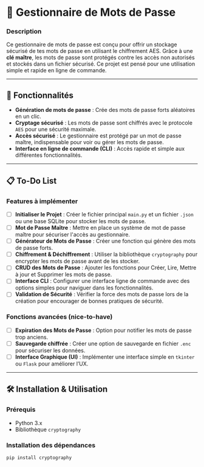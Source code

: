 # 🔐 Gestionnaire de Mots de Passe

### Description

Ce gestionnaire de mots de passe est conçu pour offrir un stockage sécurisé de tes mots de passe en utilisant le chiffrement AES. Grâce à une **clé maître**, les mots de passe sont protégés contre les accès non autorisés et stockés dans un fichier sécurisé. Ce projet est pensé pour une utilisation simple et rapide en ligne de commande.

---

## 🚀 Fonctionnalités

- **Génération de mots de passe** : Crée des mots de passe forts aléatoires en un clic.
- **Cryptage sécurisé** : Les mots de passe sont chiffrés avec le protocole `AES` pour une sécurité maximale.
- **Accès sécurisé** : Le gestionnaire est protégé par un mot de passe maître, indispensable pour voir ou gérer les mots de passe.
- **Interface en ligne de commande (CLI)** : Accès rapide et simple aux différentes fonctionnalités.

---

## 📋 To-Do List

### Features à implémenter

- [ ] **Initialiser le Projet** : Créer le fichier principal `main.py` et un fichier `.json` ou une base SQLite pour stocker les mots de passe.
- [ ] **Mot de Passe Maître** : Mettre en place un système de mot de passe maître pour sécuriser l'accès au gestionnaire.
- [ ] **Générateur de Mots de Passe** : Créer une fonction qui génère des mots de passe forts.
- [ ] **Chiffrement & Déchiffrement** : Utiliser la bibliothèque `cryptography` pour encrypter les mots de passe avant de les stocker.
- [ ] **CRUD des Mots de Passe** : Ajouter les fonctions pour Créer, Lire, Mettre à jour et Supprimer les mots de passe.
- [ ] **Interface CLI** : Configurer une interface ligne de commande avec des options simples pour naviguer dans les fonctionnalités.
- [ ] **Validation de Sécurité** : Vérifier la force des mots de passe lors de la création pour encourager de bonnes pratiques de sécurité.

### Fonctions avancées (nice-to-have)

- [ ] **Expiration des Mots de Passe** : Option pour notifier les mots de passe trop anciens.
- [ ] **Sauvegarde chiffrée** : Créer une option de sauvegarde en fichier `.enc` pour sécuriser les données.
- [ ] **Interface Graphique (UI)** : Implémenter une interface simple en `tkinter` ou `Flask` pour améliorer l’UX.

---

## 🛠️ Installation & Utilisation

### Prérequis

- Python 3.x
- Bibliothèque `cryptography`

### Installation des dépendances

```bash
pip install cryptography
```
